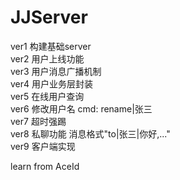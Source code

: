 # JJServer
ver1 构建基础server  
ver2 用户上线功能  
ver3 用户消息广播机制  
ver4 用户业务层封装  
ver5 在线用户查询  
ver6 修改用户名 cmd: rename|张三  
ver7 超时强踢  
ver8 私聊功能 消息格式"to|张三|你好,..."  
ver9 客户端实现  



learn from AceId

